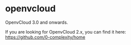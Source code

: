 # openvcloud

OpenvCloud 3.0 and onwards.

If you are looking for OpenvCloud 2.x, you can find it here: https://github.com/0-complexity/home
